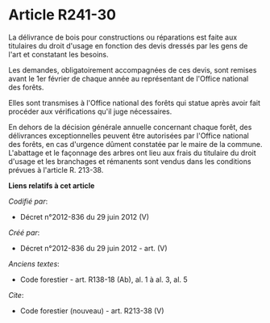 # Article R241-30

La délivrance de bois pour constructions ou réparations est faite aux titulaires du droit d'usage en fonction des devis
dressés par les gens de l'art et constatant les besoins.

Les demandes, obligatoirement accompagnées de ces devis, sont remises avant le 1er février de chaque année au représentant de
l'Office national des forêts.

Elles sont transmises à l'Office national des forêts qui statue après avoir fait procéder aux vérifications qu'il juge
nécessaires.

En dehors de la décision générale annuelle concernant chaque forêt, des délivrances exceptionnelles peuvent être autorisées
par l'Office national des forêts, en cas d'urgence dûment constatée par le maire de la commune. L'abattage et le façonnage
des arbres ont lieu aux frais du titulaire du droit d'usage et les branchages et rémanents sont vendus dans les conditions
prévues à l'article R. 213-38.

**Liens relatifs à cet article**

_Codifié par_:

  - Décret n°2012-836 du 29 juin 2012 (V)

_Créé par_:

  - Décret n°2012-836 du 29 juin 2012 - art. (V)

_Anciens textes_:

  - Code forestier - art. R138-18 (Ab), al. 1 à al. 3, al. 5

_Cite_:

  - Code forestier (nouveau) - art. R213-38 (V)
